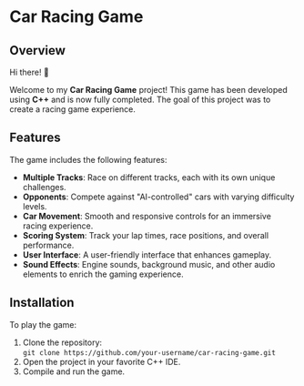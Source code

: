 # Car Racing Game

## Overview
Hi there! 👋

Welcome to my **Car Racing Game** project! This game has been developed using **C++** and is now fully completed. The goal of this project was to create a racing game experience.

## Features
The game includes the following features:

- **Multiple Tracks**: Race on different tracks, each with its own unique challenges.
- **Opponents**: Compete against "AI-controlled" cars with varying difficulty levels.
- **Car Movement**: Smooth and responsive controls for an immersive racing experience.
- **Scoring System**: Track your lap times, race positions, and overall performance.
- **User Interface**: A user-friendly interface that enhances gameplay.
- **Sound Effects**: Engine sounds, background music, and other audio elements to enrich the gaming experience.

## Installation
To play the game:

1. Clone the repository:  
   `git clone https://github.com/your-username/car-racing-game.git`
2. Open the project in your favorite C++ IDE.
3. Compile and run the game.

